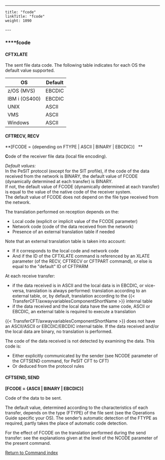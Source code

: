 ---
    title: "fcode"
    linkTitle: "fcode"
    weight: 1090
---<span id="fcode"></span>

### **<span id="fcode_CFTAUTH"></span>**fcode

#### **CFTXLATE**

The sent file data code. The following table indicates for each OS the
default value supported.


| OS  | Default  |
| --- | --- |
| z/OS (MVS) | EBCDIC  |
| IBM i (OS400) | EBCDIC  |
| UNIX  | ASCII  |
| VMS  | ASCII  |
| Windows | ASCII  |


<span id="fcode_CFTRECV"></span>

#### CFTRECV, RECV

**[FCODE = {depending
on FTYPE &#124; ASCII &#124; BINARY &#124; EBCDIC}]   **

**C**ode of the receiver file data (local file encoding).

*Default values:*  
In the PeSIT protocol (except for the SIT profile), if the code of the
data received from the network is BINARY, the default value of FCODE (dynamically
determined at each transfer) is BINARY.  
If not, the default value of FCODE (dynamically determined at each transfer)
is equal to the value of the native code of the receiver system.  
The default value of FCODE does not depend on the file type received from
the network.

The translation performed on reception depends on the:

- Local
    code (explicit or implicit value of the FCODE parameter)
- Network
    code (code of the data received from the network)
- Presence
    of an external translation table if needed

Note that an external translation table is taken into account:

- If
    it corresponds to the local code and network code
- And
    if the ID of the CFTXLATE command is referenced by an XLATE parameter
    (of the RECV, CFTRECV or CFTPART command), or else is equal to the "default"
    ID of CFTPARM

At each receive transfer:

- if
    the data received is in ASCII and the local data is in EBCDIC, or vice-versa,
    translation is always performed: translation according to an external
    table, or, by default, translation according to the {{< TransferCFT/axwayvariablesComponentShortName >}} internal
    table
- if
    the data received and the local data have the same code, ASCII or EBCDIC,
    an external table is required to execute a translation

{{< TransferCFT/axwayvariablesComponentShortName  >}} does not have an ASCII/ASCII or EBCDIC/EBCDIC
internal table. If the data received and/or the local data are binary,
no translation is performed.

The code of the data received is not detected by examining the data.
This code is:

- Either
    explicitly communicated by the sender (see NCODE parameter of the CFTSEND
    command, for PeSIT CFT to CFT)
- Or
    deduced from the protocol rules

<span id="fcode_CFTSEND"></span>

#### CFTSEND, SEND

****[FCODE = {ASCII &#124; BINARY &#124; EBCDIC}]****

Code of the data to be sent.

The default value, determined according to the characteristics of each
transfer, depends on the type (FTYPE) of the file sent (see the Operations
Guide specific your OS). The sender’s automatic detection of the FTYPE
as required, partly takes the place of automatic code detection.

For the effect of FCODE on the translation performed during the send
transfer: see the explanations given at the level of the NCODE parameter
of the present command.

[Return to Command index](../../)
